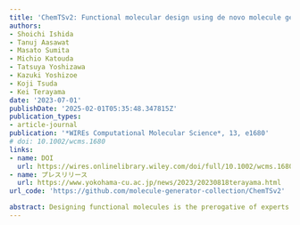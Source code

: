 ```yaml
---
title: 'ChemTSv2: Functional molecular design using de novo molecule generator'
authors:
- Shoichi Ishida
- Tanuj Aasawat
- Masato Sumita
- Michio Katouda
- Tatsuya Yoshizawa
- Kazuki Yoshizoe
- Koji Tsuda
- Kei Terayama
date: '2023-07-01'
publishDate: '2025-02-01T05:35:48.347815Z'
publication_types:
- article-journal
publication: '*WIREs Computational Molecular Science*, 13, e1680'
# doi: 10.1002/wcms.1680
links:
- name: DOI
  url: https://wires.onlinelibrary.wiley.com/doi/full/10.1002/wcms.1680
- name: プレスリリース
  url: https://www.yokohama-cu.ac.jp/news/2023/20230818terayama.html
url_code: 'https://github.com/molecule-generator-collection/ChemTSv2'

abstract: Designing functional molecules is the prerogative of experts who have advanced knowledge and experience in their fields. To democratize automatic molecular design for both experts and nonexperts, we introduce a generic open-sourced framework, ChemTSv2, to design molecules based on a de novo molecule generator equipped with an easy-to-use interface. Besides, ChemTSv2 can easily be integrated with various simulation packages, such as Gaussian 16 package, and supports a massively parallel exploration that accelerates molecular designs. We exhibit the potential of molecular design with ChemTSv2, including previous work, such as chromophores, fluorophores, drugs, and so forth. ChemTSv2 contributes to democratizing inverse molecule design in various disciplines relevant to chemistry.
---
```

